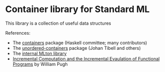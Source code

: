 
# Container library for Standard ML

This library is a collection of useful data structures

References:

- The [containers](https://hackage.haskell.org/package/containers) package (Haskell committee; many contributors)
- The [unordered-containers](https://hackage.haskell.org/package/unordered-containers) package (Johan Tibell and others)
- The [internal MLton library](https://github.com/MLton/mlton/tree/master/lib/mlton)
- [Incremental Computation and the Incremental Evaulation of Functional Programs](https://ecommons.cornell.edu/handle/1813/6776) by William Pugh


